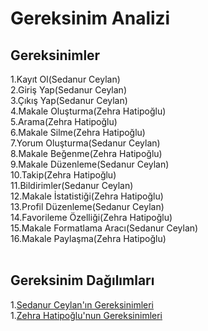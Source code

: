 # Gereksinim Analizi
## Gereksinimler 

1.Kayıt Ol(Sedanur Ceylan)
<br>
2.Giriş Yap(Sedanur Ceylan)
<br>
3.Çıkış Yap(Sedanur Ceylan)
<br>
4.Makale Oluşturma(Zehra Hatipoğlu)
<br>
5.Arama(Zehra Hatipoğlu)
<br>
6.Makale Silme(Zehra Hatipoğlu)
<br>
7.Yorum Oluşturma(Sedanur Ceylan)
<br>
8.Makale Beğenme(Zehra Hatipoğlu)
<br>
9.Makale Düzenleme(Sedanur Ceylan)
<br>
10.Takip(Zehra Hatipoğlu)
<br>
11.Bildirimler(Sedanur Ceylan)
<br>
12.Makale İstatistiği(Zehra Hatipoğlu)
<br>
13.Profil Düzenleme(Sedanur Ceylan)
<br>
14.Favorileme Özelliği(Zehra Hatipoğlu)
<br>
15.Makale Formatlama Aracı(Sedanur Ceylan)
<br>
16.Makale Paylaşma(Zehra Hatipoğlu)
<br>
<br>
## Gereksinim Dağılımları
1.[Sedanur Ceylan'ın Gereksinimleri](Sedanur_Ceylan_Gereksinim.md)
<br>
1.[Zehra Hatipoğlu'nun Gereksinimleri](Zehra_Hatipoğlu_Gereksinim.md)
